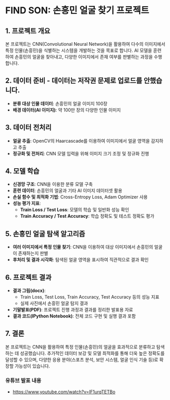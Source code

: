 
# FIND SON: 손흥민 얼굴 찾기 프로젝트

## 1. 프로젝트 개요
본 프로젝트는 CNN(Convolutional Neural Network)을 활용하여 다수의 이미지에서 특정 인물(손흥민)을 식별하는 시스템을 개발하는 것을 목표로 합니다. AI 모델을 훈련하여 손흥민의 얼굴을 찾아내고, 다양한 이미지에서 존재 여부를 판별하는 과정을 수행합니다.

## 2. 데이터 준비 - 데이터는 저작권 문제로 업로드를 안했습니다.
- **분류 대상 인물 데이터**: 손흥민의 얼굴 이미지 100장
- **배경 데이터(AI 이미지)**: 약 100만 장의 다양한 인물 이미지

## 3. 데이터 전처리
- **얼굴 추출**: OpenCV의 Haarcascade를 이용하여 이미지에서 얼굴 영역을 감지하고 추출
- **정규화 및 전처리**: CNN 모델 입력을 위해 이미지 크기 조정 및 정규화 진행

## 4. 모델 학습
- **신경망 구조**: CNN을 이용한 분류 모델 구축
- **훈련 데이터**: 손흥민의 얼굴과 기타 AI 이미지 데이터셋 활용
- **손실 함수 및 최적화 기법**: Cross-Entropy Loss, Adam Optimizer 사용
- **성능 평가 지표**:
  - **Train Loss / Test Loss**: 모델의 학습 및 일반화 성능 확인
  - **Train Accuracy / Test Accuracy**: 학습 정확도 및 테스트 정확도 평가

## 5. 손흥민 얼굴 탐색 알고리즘
- **여러 이미지에서 특정 인물 찾기**: CNN을 이용하여 대상 이미지에서 손흥민의 얼굴이 존재하는지 판별
- **후처리 및 결과 시각화**: 탐색된 얼굴 영역을 표시하여 직관적으로 결과 확인

## 6. 프로젝트 결과
- **결과 그림(docx)**: 
  - Train Loss, Test Loss, Train Accuracy, Test Accuracy 등의 성능 지표
  - 실제 사진에서 손흥민 얼굴 탐지 결과
- **기말발표(PDF)**: 프로젝트 진행 과정과 결과를 정리한 발표용 자료
- **결과 코드(IPython Notebook)**: 전체 코드 구현 및 실행 결과 포함

## 7. 결론
본 프로젝트는 CNN을 활용하여 특정 인물(손흥민)의 얼굴을 효과적으로 분류하고 탐색하는 데 성공했습니다. 추가적인 데이터 보강 및 모델 최적화를 통해 더욱 높은 정확도를 달성할 수 있으며, 다양한 응용 분야(스포츠 분석, 보안 시스템, 얼굴 인식 기술 등)로 확장할 가능성이 있습니다.

### 유튜브 발표 내용
- https://www.youtube.com/watch?v=lF1urqTETBo
